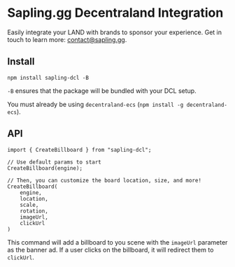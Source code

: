 # Sapling.gg Decentraland Integration

Easily integrate your LAND with brands to sponsor your experience. Get in touch to learn more: contact@sapling.gg.

## Install

`npm install sapling-dcl -B`

`-B` ensures that the package will be bundled with your DCL setup.

You must already be using `decentraland-ecs` (`npm install -g decentraland-ecs`).

## API

```
import { CreateBillboard } from "sapling-dcl";

// Use default params to start
CreateBillboard(engine);

// Then, you can customize the board location, size, and more!
CreateBillboard(
    engine,
    location,
    scale,
    rotation,
    imageUrl,
    clickUrl
)
```

This command will add a billboard to you scene with the `imageUrl` parameter as the banner ad. If a user clicks on the billboard, it will redirect them to `clickUrl`.
